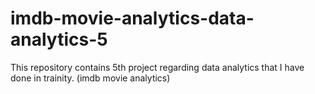 # imdb-movie-analytics-data-analytics-5
This repository contains 5th project regarding data analytics that I have done in trainity. (imdb movie analytics)
